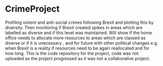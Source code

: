 # CrimeProject

Profiling violent and anti-social crimes following Brexit and plotting this by diversity. Then monitoring if Brexit created spikes in areas which are labelled as diverse and if this level was maintained.
Will show if the home office needs to allocate more resources to areas which are classed as diverse or if it is unecessary , and for future with other political changes e.g. when Brexit is a reality if resources need to be again reallocated and for how long. 
This is the code repository for the project, code was not uploaded as the project progressed as it was not a collaborative project. 
